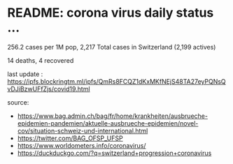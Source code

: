 # README: corona virus daily status ...

 256.2 cases per 1M pop, 2,217 Total cases in Switzerland (2,199 actives)

 14 deaths,
 4 recovered

last update : <https://ipfs.blockringtm.ml/ipfs/QmRs8FCQZ1dKxMKfNEjS48TA27eyPQNsQvDJiBzwUFfZjs/covid19.html>

source:
  - <https://www.bag.admin.ch/bag/fr/home/krankheiten/ausbrueche-epidemien-pandemien/aktuelle-ausbrueche-epidemien/novel-cov/situation-schweiz-und-international.html>
  - <https://twitter.com/BAG_OFSP_UFSP>
  - <https://www.worldometers.info/coronavirus/>
  - <https://duckduckgo.com/?q=switzerland+progression+coronavirus>
  

